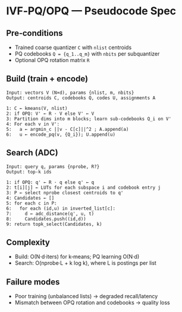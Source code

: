 # IVF‑PQ/OPQ — Pseudocode Spec

## Pre‑conditions
- Trained coarse quantizer `C` with `nlist` centroids
- PQ codebooks `Q = {q_1..q_m}` with `nbits` per subquantizer
- Optional OPQ rotation matrix `R`

## Build (train + encode)
```
Input: vectors V (N×d), params {nlist, m, nbits}
Output: centroids C, codebooks Q, codes U, assignments A

1: C ← kmeans(V, nlist)
2: if OPQ: V' ← R · V else V' ← V
3: Partition dims into m blocks; learn sub-codebooks Q_i on V'
4: For each v in V':
5:   a ← argmin_c ||v - C[c]||^2 ; A.append(a)
6:   u ← encode_pq(v, {Q_i}); U.append(u)
```

## Search (ADC)
```
Input: query q, params {nprobe, R?}
Output: top-k ids

1: if OPQ: q' ← R · q else q' ← q
2: t[i][j] ← LUTs for each subspace i and codebook entry j
3: P ← select nprobe closest centroids to q'
4: Candidates ← []
5: for each c in P:
6:   for each (id,u) in inverted_list[c]:
7:     d ← adc_distance(q', u, t)
8:     Candidates.push((id,d))
9: return topk_select(Candidates, k)
```

## Complexity
- Build: O(N·d·iters) for k‑means; PQ learning O(N·d)
- Search: O(nprobe·L + k log k), where L is postings per list

## Failure modes
- Poor training (unbalanced lists) → degraded recall/latency
- Mismatch between OPQ rotation and codebooks → quality loss

